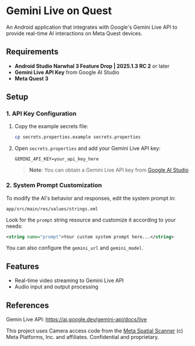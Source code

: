# Gemini Live on Quest

An Android application that integrates with Google's Gemini Live API to provide real-time AI interactions on Meta Quest devices.

## Requirements

- **Android Studio Narwhal 3 Feature Drop | 2025.1.3 RC 2** or later
- **Gemini Live API Key** from Google AI Studio
- **Meta Quest 3**

## Setup

### 1. API Key Configuration

1. Copy the example secrets file:
   ```bash
   cp secrets.properties.example secrets.properties
   ```

2. Open `secrets.properties` and add your Gemini Live API key:
   ```properties
   GEMINI_API_KEY=your_api_key_here
   ```

   > **Note**: You can obtain a Gemini Live API key from [Google AI Studio](https://aistudio.google.com/app/apikey)

### 2. System Prompt Customization

To modify the AI's behavior and responses, edit the system prompt in:

```
app/src/main/res/values/strings.xml
```

Look for the `prompt` string resource and customize it according to your needs:

```xml
<string name="prompt">Your custom system prompt here...</string>
```
You can also configure the `gemini_url` and `gemini_model`.

## Features

- Real-time video streaming to Gemini Live API
- Audio input and output processing

## References

Gemin Live API: https://ai.google.dev/gemini-api/docs/live

This project uses Camera access code from the [Meta Spatial Scanner](https://github.com/meta-quest/Meta-Spatial-SDK-Samples/tree/main/Showcases/meta_spatial_scanner) (c) Meta Platforms, Inc. and affiliates. Confidential and proprietary.
